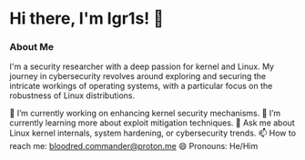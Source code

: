 # Hi there, I'm Igr1s! 👋
### About Me
I'm a security researcher with a deep passion for kernel and Linux. My journey in cybersecurity revolves around exploring and securing the intricate workings of operating systems, with a particular focus on the robustness of Linux distributions.

🔭 I’m currently working on enhancing kernel security mechanisms.
🌱 I’m currently learning more about exploit mitigation techniques.
💬 Ask me about Linux kernel internals, system hardening, or cybersecurity trends.
📫 How to reach me: bloodred.commander@proton.me
😄 Pronouns: He/Him
